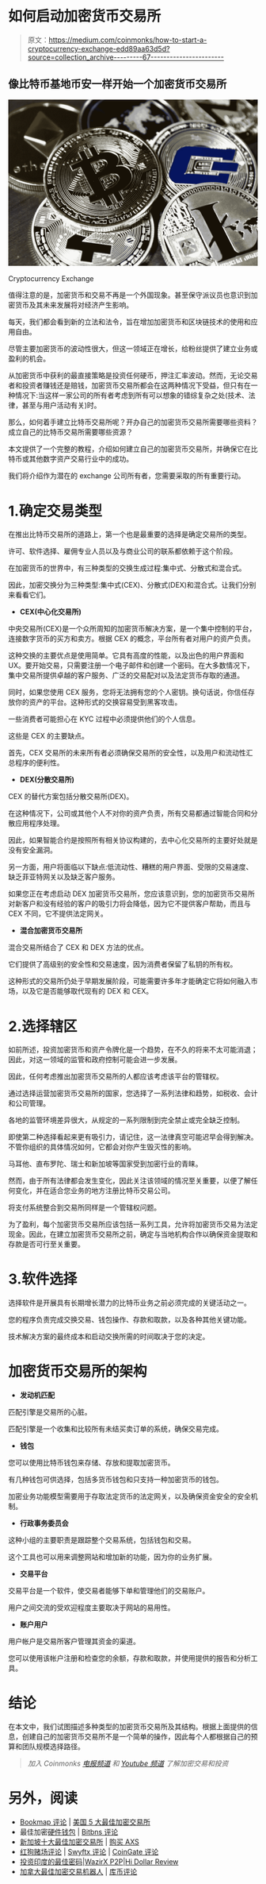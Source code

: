 # 如何启动加密货币交易所

> 原文：<https://medium.com/coinmonks/how-to-start-a-cryptocurrency-exchange-edd89aa63d5d?source=collection_archive---------67----------------------->

## **像比特币基地币安一样开始一个加密货币交易所**

![](img/7aa415c9df46a47b59d42f2d25747112.png)

Cryptocurrency Exchange

值得注意的是，加密货币和交易不再是一个外国现象。甚至保守派议员也意识到加密货币及其未来发展将对经济产生影响。

每天，我们都会看到新的立法和法令，旨在增加加密货币和区块链技术的使用和应用自由。

尽管主要加密货币的波动性很大，但这一领域正在增长，给粉丝提供了建立业务或盈利的机会。

从加密货币中获利的最直接策略是投资任何硬币，押注汇率波动。然而，无论交易者和投资者赚钱还是赔钱，加密货币交易所都会在这两种情况下受益，但只有在一种情况下:当这样一家公司的所有者考虑到所有可以想象的错综复杂之处(技术、法律，甚至与用户活动有关)时。

那么，如何着手建立比特币交易所呢？开办自己的加密货币交易所需要哪些资料？成立自己的比特币交易所需要哪些资源？

本文提供了一个完整的教程，介绍如何建立自己的加密货币交易所，并确保它在比特币或其他数字资产交易行业中的成功。

我们将介绍作为潜在的 exchange 公司所有者，您需要采取的所有重要行动。

# 1.确定交易类型

在推出比特币交易所的道路上，第一个也是最重要的选择是确定交易所的类型。

许可、软件选择、雇佣专业人员以及与商业公司的联系都依赖于这个阶段。

在加密货币的世界中，有三种类型的交换生成过程:集中式、分散式和混合式。

因此，加密交换分为三种类型:集中式(CEX)、分散式(DEX)和混合式。让我们分别来看看它们。

*   **CEX(中心化交易所)**

中央交易所(CEX)是一个众所周知的加密货币解决方案，是一个集中控制的平台，连接数字货币的买方和卖方。根据 CEX 的概念，平台所有者对用户的资产负责。

这种交换的主要优点是使用简单。它具有高度的性能，以及出色的用户界面和 UX。要开始交易，只需要注册一个电子邮件和创建一个密码。在大多数情况下，集中交易所提供卓越的客户服务、广泛的交易配对以及法定货币存取的通道。

同时，如果您使用 CEX 服务，您将无法拥有您的个人密钥。换句话说，你信任存放你的资产的平台。这种形式的交换容易受到黑客攻击。

一些消费者可能担心在 KYC 过程中必须提供他们的个人信息。

这些是 CEX 的主要缺点。

首先，CEX 交易所的未来所有者必须确保交易所的安全性，以及用户和流动性汇总程序的便利性。

*   **DEX(分散交易所)**

CEX 的替代方案包括分散交易所(DEX)。

在这种情况下，公司或其他个人不对你的资产负责，所有交易都通过智能合同和分散应用程序处理。

因此，如果智能合约是按照所有相关协议构建的，去中心化交易所的主要好处就是没有安全漏洞。

另一方面，用户将面临以下缺点:低流动性、糟糕的用户界面、受限的交易速度、缺乏菲亚特网关以及缺乏客户服务。

如果您正在考虑启动 DEX 加密货币交易所，您应该意识到，您的加密货币交易所对新客户和没有经验的客户的吸引力将会降低，因为它不提供客户帮助，而且与 CEX 不同，它不提供法定网关。

*   **混合加密货币交易所**

混合交易所结合了 CEX 和 DEX 方法的优点。

它们提供了高级别的安全性和交易速度，因为消费者保留了私钥的所有权。

这种形式的交易所仍处于早期发展阶段，可能需要许多年才能确定它将如何融入市场，以及它是否能够取代现有的 DEX 和 CEX。

# 2.选择辖区

如前所述，投资加密货币和资产令牌化是一个趋势，在不久的将来不太可能消退；因此，对这一领域的监管和政府控制可能会进一步发展。

因此，任何考虑推出加密货币交易所的人都应该考虑该平台的管辖权。

通过选择运营加密货币交易所的国家，您选择了一系列法律和趋势，如税收、会计和公司管理。

各地的监管环境差异很大，从规定的一系列限制到完全禁止或完全缺乏控制。

即使第二种选择看起来更有吸引力，请记住，这一法律真空可能迟早会得到解决。不管你组织的具体情况如何，它都会对你产生毁灭性的影响。

马耳他、直布罗陀、瑞士和新加坡等国家受到加密行业的青睐。

然而，由于所有法律都会发生变化，因此关注该领域的情况至关重要，以便了解任何变化，并在适合您业务的地方注册比特币交易公司。

将支付系统整合到交易所同样是一个管辖权问题。

为了盈利，每个加密货币交易所应该包括一系列工具，允许将加密货币交易为法定现金。因此，在建立加密货币交易所之前，确定与当地机构合作以确保资金提取和存款是否可行至关重要。

# 3.软件选择

选择软件是开展具有长期增长潜力的比特币业务之前必须完成的关键活动之一。

您的程序负责完成交换交易、钱包操作、存款和取款，以及各种其他关键功能。

技术解决方案的最终成本和启动交换所需的时间取决于您的决定。

# 加密货币交易所的架构

*   **发动机匹配**

匹配引擎是交易所的心脏。

匹配引擎是一个收集和比较所有未结买卖订单的系统，确保交易完成。

*   **钱包**

您可以使用比特币钱包来存储、存放和提取加密货币。

有几种钱包可供选择，包括多货币钱包和只支持一种加密货币的钱包。

加密业务功能模型需要用于存取法定货币的法定网关，以及确保资金安全的安全机制。

*   **行政事务委员会**

这种小组的主要职责是跟踪整个交易系统，包括钱包和交易。

这个工具也可以用来调整网站和增加新的功能，因为你的业务扩展。

*   **交易平台**

交易平台是一个软件，使交易者能够下单和管理他们的交易账户。

用户之间交流的受欢迎程度主要取决于网站的易用性。

*   **账户用户**

用户帐户是交易所客户管理其资金的渠道。

您可以使用该帐户注册和检查您的余额，存款和取款，并使用提供的报告和分析工具。

# 结论

在本文中，我们试图描述多种类型的加密货币交易所及其结构。根据上面提供的信息，创建自己的加密货币交易所不是一个简单的操作，因此每个人都根据自己的预算和团队规模选择路径。

> *加入 Coinmonks* [*电报频道*](https://t.me/coincodecap) *和* [*Youtube 频道*](https://www.youtube.com/c/coinmonks/videos) *了解加密交易和投资*

# 另外，阅读

*   [Bookmap 评论](https://coincodecap.com/bookmap-review-2021-best-trading-software) | [美国 5 大最佳加密交易所](https://coincodecap.com/crypto-exchange-usa)
*   最佳加密[硬件钱包](/coinmonks/hardware-wallets-dfa1211730c6) | [Bitbns 评论](/coinmonks/bitbns-review-38256a07e161)
*   [新加坡十大最佳加密交易所](https://coincodecap.com/crypto-exchange-in-singapore) | [购买 AXS](https://coincodecap.com/buy-axs-token)
*   [红狗赌场评论](https://coincodecap.com/red-dog-casino-review) | [Swyftx 评论](https://coincodecap.com/swyftx-review) | [CoinGate 评论](https://coincodecap.com/coingate-review)
*   [投资印度的最佳密码](https://coincodecap.com/best-crypto-to-invest-in-india-in-2021)|[WazirX P2P](https://coincodecap.com/wazirx-p2p)|[Hi Dollar Review](https://coincodecap.com/hi-dollar-review)
*   [加拿大最佳加密交易机器人](https://coincodecap.com/5-best-crypto-trading-bots-in-canada) | [库币评论](https://coincodecap.com/kucoin-review)